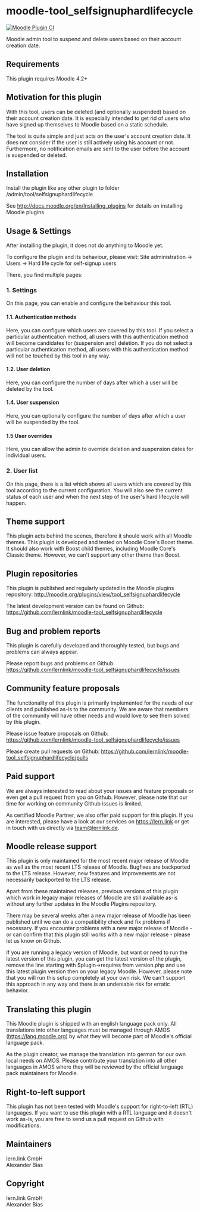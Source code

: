 moodle-tool_selfsignuphardlifecycle
===================================

[![Moodle Plugin CI](https://github.com/lernlink/moodle-tool_selfsignuphardlifecycle/workflows/Moodle%20Plugin%20CI/badge.svg?branch=MOODLE_402_STABLE)](https://github.com/lernlink/moodle-tool_selfsignuphardlifecycle/actions?query=workflow%3A%22Moodle+Plugin+CI%22+branch%3AMOODLE_402_STABLE)

Moodle admin tool to suspend and delete users based on their account creation date.


Requirements
------------

This plugin requires Moodle 4.2+


Motivation for this plugin
--------------------------

With this tool, users can be deleted (and optionally suspended) based on their account creation date. It is especially intended to get rid of users who have signed up themselves to Moodle based on a static schedule. 

The tool is quite simple and just acts on the user's account creation date. It does not consider if the user is still actively using his account or not. Furthermore, no notification emails are sent to the user before the account is suspended or deleted.


Installation
------------

Install the plugin like any other plugin to folder
/admin/tool/selfsignuphardlifecycle

See http://docs.moodle.org/en/Installing_plugins for details on installing Moodle plugins


Usage & Settings
----------------

After installing the plugin, it does not do anything to Moodle yet.

To configure the plugin and its behaviour, please visit:
Site administration -> Users -> Hard life cycle for self-signup users

There, you find multiple pages:

### 1. Settings

On this page, you can enable and configure the behaviour this tool.

#### 1.1. Authentication methods

Here, you can configure which users are covered by this tool. If you select a particular authentication method, all users with this authentication method will become candidates for (suspension and) deletion. If you do not select a particular authentication method, all users with this authentication method will not be touched by this tool in any way.

#### 1.2. User deletion

Here, you can configure the number of days after which a user will be deleted by the tool.

#### 1.4. User suspension

Here, you can optionally configure the number of days after which a user will be suspended by the tool.

#### 1.5 User overrides

Here, you can allow the admin to override deletion and suspension dates for individual users.

### 2. User list

On this page, there is a list which shows all users which are covered by this tool according to the current configuration. You will also see the current status of each user and when the next step of the user's hard lifecycle will happen.


Theme support
-------------

This plugin acts behind the scenes, therefore it should work with all Moodle themes.
This plugin is developed and tested on Moodle Core's Boost theme.
It should also work with Boost child themes, including Moodle Core's Classic theme. However, we can't support any other theme than Boost.


Plugin repositories
-------------------

This plugin is published and regularly updated in the Moodle plugins repository:
http://moodle.org/plugins/view/tool_selfsignuphardlifecycle

The latest development version can be found on Github:
https://github.com/lernlink/moodle-tool_selfsignuphardlifecycle


Bug and problem reports
-----------------------

This plugin is carefully developed and thoroughly tested, but bugs and problems can always appear.

Please report bugs and problems on Github:
https://github.com/lernlink/moodle-tool_selfsignuphardlifecycle/issues


Community feature proposals
---------------------------

The functionality of this plugin is primarily implemented for the needs of our clients and published as-is to the community. We are aware that members of the community will have other needs and would love to see them solved by this plugin.

Please issue feature proposals on Github:
https://github.com/lernlink/moodle-tool_selfsignuphardlifecycle/issues

Please create pull requests on Github:
https://github.com/lernlink/moodle-tool_selfsignuphardlifecycle/pulls


Paid support
------------

We are always interested to read about your issues and feature proposals or even get a pull request from you on Github. However, please note that our time for working on community Github issues is limited.

As certified Moodle Partner, we also offer paid support for this plugin. If you are interested, please have a look at our services on https://lern.link or get in touch with us directly via team@lernlink.de.


Moodle release support
----------------------

This plugin is only maintained for the most recent major release of Moodle as well as the most recent LTS release of Moodle. Bugfixes are backported to the LTS release. However, new features and improvements are not necessarily backported to the LTS release.

Apart from these maintained releases, previous versions of this plugin which work in legacy major releases of Moodle are still available as-is without any further updates in the Moodle Plugins repository.

There may be several weeks after a new major release of Moodle has been published until we can do a compatibility check and fix problems if necessary. If you encounter problems with a new major release of Moodle - or can confirm that this plugin still works with a new major release - please let us know on Github.

If you are running a legacy version of Moodle, but want or need to run the latest version of this plugin, you can get the latest version of the plugin, remove the line starting with $plugin->requires from version.php and use this latest plugin version then on your legacy Moodle. However, please note that you will run this setup completely at your own risk. We can't support this approach in any way and there is an undeniable risk for erratic behavior.


Translating this plugin
-----------------------

This Moodle plugin is shipped with an english language pack only. All translations into other languages must be managed through AMOS (https://lang.moodle.org) by what they will become part of Moodle's official language pack.

As the plugin creator, we manage the translation into german for our own local needs on AMOS. Please contribute your translation into all other languages in AMOS where they will be reviewed by the official language pack maintainers for Moodle.


Right-to-left support
---------------------

This plugin has not been tested with Moodle's support for right-to-left (RTL) languages.
If you want to use this plugin with a RTL language and it doesn't work as-is, you are free to send us a pull request on Github with modifications.


Maintainers
-----------

lern.link GmbH\
Alexander Bias


Copyright
---------

lern.link GmbH\
Alexander Bias
